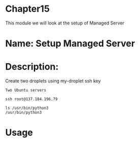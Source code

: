 # Chapter15
This module we will look at the setup of Managed Server

# Name: Setup Managed Server 

# Description: 

Create two droplets using my-droplet ssh key

    Two Ubuntu servers

    ssh root@137.184.196.79

    ls /usr/bin/python3
    /usr/bin/python3

    





# Usage


    